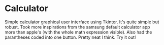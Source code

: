 # Calculator

Simple calculator graphical user interface using Tkinter. It's quite simple but robust. Took more inspirations from the samsung default calculator app more than apple's (with the whole math expression visible). Also had the parantheses coded into one button. Pretty neat I think. Try it out!
